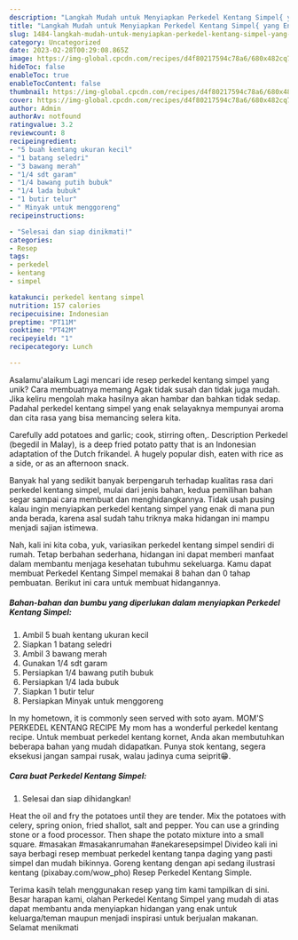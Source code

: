 ```yaml
---
description: "Langkah Mudah untuk Menyiapkan Perkedel Kentang Simpel{ yang Enak"
title: "Langkah Mudah untuk Menyiapkan Perkedel Kentang Simpel{ yang Enak"
slug: 1484-langkah-mudah-untuk-menyiapkan-perkedel-kentang-simpel-yang-enak
category: Uncategorized
date: 2023-02-28T00:29:08.865Z
image: https://img-global.cpcdn.com/recipes/d4f80217594c78a6/680x482cq70/perkedel-kentang-simpel-foto-resep-utama.jpg
hideToc: false
enableToc: true
enableTocContent: false
thumbnail: https://img-global.cpcdn.com/recipes/d4f80217594c78a6/680x482cq70/perkedel-kentang-simpel-foto-resep-utama.jpg
cover: https://img-global.cpcdn.com/recipes/d4f80217594c78a6/680x482cq70/perkedel-kentang-simpel-foto-resep-utama.jpg
author: Admin
authorAv: notfound
ratingvalue: 3.2
reviewcount: 8
recipeingredient:
- "5 buah kentang ukuran kecil"
- "1 batang seledri"
- "3 bawang merah"
- "1/4 sdt garam"
- "1/4 bawang putih bubuk"
- "1/4 lada bubuk"
- "1 butir telur"
- " Minyak untuk menggoreng"
recipeinstructions:

- "Selesai dan siap dinikmati!"
categories:
- Resep
tags:
- perkedel
- kentang
- simpel

katakunci: perkedel kentang simpel 
nutrition: 157 calories
recipecuisine: Indonesian
preptime: "PT11M"
cooktime: "PT42M"
recipeyield: "1"
recipecategory: Lunch

---
```



Asalamu'alaikum Lagi mencari ide resep perkedel kentang simpel yang unik? Cara membuatnya memang Agak tidak susah dan tidak juga mudah. Jika keliru mengolah maka hasilnya akan hambar dan bahkan tidak sedap. Padahal perkedel kentang simpel yang enak selayaknya mempunyai aroma dan cita rasa yang bisa memancing selera kita.


Carefully add potatoes and garlic; cook, stirring often,. Description Perkedel (begedil in Malay), is a deep fried potato patty that is an Indonesian adaptation of the Dutch frikandel. A hugely popular dish, eaten with rice as a side, or as an afternoon snack.

Banyak hal yang sedikit banyak berpengaruh terhadap kualitas rasa dari perkedel kentang simpel, mulai dari jenis bahan, kedua pemilihan bahan segar sampai cara membuat dan menghidangkannya. Tidak usah pusing kalau ingin menyiapkan perkedel kentang simpel yang enak di mana pun anda berada, karena asal sudah tahu triknya maka hidangan ini mampu menjadi sajian istimewa.


Nah, kali ini kita coba, yuk, variasikan perkedel kentang simpel sendiri di rumah. Tetap berbahan sederhana, hidangan ini dapat memberi manfaat dalam membantu menjaga kesehatan tubuhmu sekeluarga. Kamu dapat membuat Perkedel Kentang Simpel memakai 8 bahan dan 0 tahap pembuatan. Berikut ini cara untuk membuat hidangannya.

<!--inarticleads1-->

##### Bahan-bahan dan bumbu yang diperlukan dalam menyiapkan Perkedel Kentang Simpel:

1. Ambil 5 buah kentang ukuran kecil
1. Siapkan 1 batang seledri
1. Ambil 3 bawang merah
1. Gunakan 1/4 sdt garam
1. Persiapkan 1/4 bawang putih bubuk
1. Persiapkan 1/4 lada bubuk
1. Siapkan 1 butir telur
1. Persiapkan  Minyak untuk menggoreng


In my hometown, it is commonly seen served with soto ayam. MOM&#39;S PERKEDEL KENTANG RECIPE My mom has a wonderful perkedel kentang recipe. Untuk membuat perkedel kentang kornet, Anda akan membutuhkan beberapa bahan yang mudah didapatkan. Punya stok kentang, segera eksekusi jangan sampai rusak, walau jadinya cuma seiprit😁. 

<!--inarticleads2-->

##### Cara buat Perkedel Kentang Simpel:


1. Selesai dan siap dihidangkan!

Heat the oil and fry the potatoes until they are tender. Mix the potatoes with celery, spring onion, fried shallot, salt and pepper. You can use a grinding stone or a food processor. Then shape the potato mixture into a small square. #masakan #masakanrumahan #anekaresepsimpel Divideo kali ini saya berbagi resep membuat perkedel kentang tanpa daging yang pasti simpel dan mudah bikinnya. Goreng kentang dengan api sedang ilustrasi kentang (pixabay.com/wow_pho) Resep Perkedel Kentang Simple. 

Terima kasih telah menggunakan resep yang tim kami tampilkan di sini. Besar harapan kami, olahan Perkedel Kentang Simpel yang mudah di atas dapat membantu anda menyiapkan hidangan yang enak untuk keluarga/teman maupun menjadi inspirasi untuk berjualan makanan. Selamat menikmati
